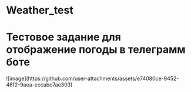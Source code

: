 # Weather_test
<h1>Тестовое задание для отображение погоды в телеграмм боте</h1>
![image](https://github.com/user-attachments/assets/e74080ce-9452-46f2-9aea-eccabc7ae303)
